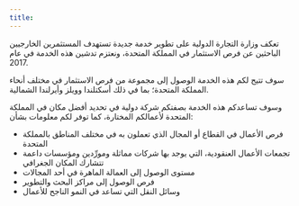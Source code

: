 ```yaml
---
title:
---
```


تعكف وزارة التجارة الدولية على تطوير خدمة جديدة تستهدف المستثمرين الخارجيين الباحثين عن فرص الاستثمار في المملكة المتحدة، ونعتزم تدشين هذه الخدمة في عام 2017.

سوف تتيح لكم هذه الخدمة الوصول إلى مجموعة من فرص الاستثمار في مختلف أنحاء المملكة المتحدة؛ بما في ذلك أسكتلندا وويلز وأيرلندا الشمالية.

وسوف تساعدكم هذه الخدمة بصفتكم شركة دولية في تحديد أفضل مكان في المملكة المتحدة لأعمالكم المختارة، كما توفر لكم معلومات بشأن:

- فرص الأعمال في القطاع أو المجال الذي تعملون به في مختلف المناطق بالمملكة المتحدة
- تجمعات الأعمال العنقودية، التي يوجد بها شركات مماثلة ومورِّدين ومؤسسات داعمة تتشارك المكان الجغرافي
- مستوى الوصول إلى العمالة الماهرة في أحد المجالات
- فرص الوصول إلى مراكز البحث والتطوير
- وسائل النقل التي تساعد في النمو الناجح للأعمال
